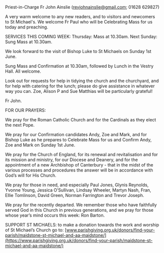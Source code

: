 
Priest-in-Charge Fr John Ainslie ([revjohnainslie@gmail.com](mailto:revjohnainslie@gmail.com); 01628 629827)

A very warm welcome to any new readers, and to visitors and newcomers to St Michael's.
We welcome Fr Paul who will be Celebrating Mass for us today and preaching.

SERVICES THIS COMING WEEK: Thursday: Mass at 10.30am. Next Sunday: Sung Mass at 10.30am.


We look forward to the visit of Bishop Luke to St Michaels on Sunday 1st June.

Sung Mass and Confirmation at 10.30am, followed by Lunch in the Vestry Hall. All welcome.

Look out for requests for help in tidying the church and the churchyard, and for help with catering for the lunch;
please do give assistance in whatever way you can. Zoe, Alison P and Sue Matthias will be particularly grateful!

Fr John.


FOR OUR PRAYERS:

We pray for the Roman Catholic Church and for the Cardinals as they elect the next Pope.

We pray for our Confirmation candidates Andy, Zoe and Mark, and for Bishop Luke as he prepares to Celebrate Mass
for us and Confirm Andy, Zoe and Mark on Sunday 1st June.

We pray for the Church of England, for its renewal and revitalisation and for its mission and ministry, for our Diocese
and Deanery, and for the appointment of a new Archbishop of Canterbury - that in the midst of the various processes
and procedures the answer will be in accordance with God’s will for His Church.


We pray for those in need, and especially Paul Jones, Glynis Reynolds, Yvonne Young, Jessica O’Sullivan, Lindsay
Wheeler, Martyn Nash, Fran, Ellie Tomlinson, David Green, Norman Farrington and Trevor Joseph.

We pray for the recently departed. We remember those who have faithfully served God in this Church in previous
generations, and we pray for those whose year’s mind occurs this week: Ron Barton.




SUPPORT ST MICHAELS: to make a donation towards the work and worship of St Michael’s
Church go to:
[www.parishgiving.org.uk/donors/find-your-parish/maidstone-st-michael-and-aa-maidstone/](https://www.parishgiving.org.uk/donors/find-your-parish/maidstone-st-michael-and-aa-maidstone/)
